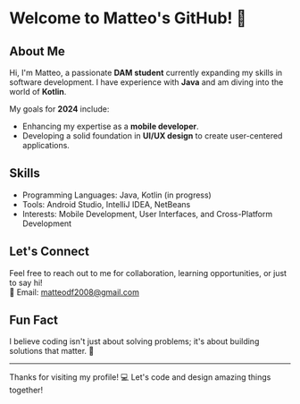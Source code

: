 # Welcome to Matteo's GitHub! 👋

## About Me
Hi, I'm Matteo, a passionate **DAM student** currently expanding my skills in software development. I have experience with **Java** and am diving into the world of **Kotlin**.  

My goals for **2024** include:  
- Enhancing my expertise as a **mobile developer**.  
- Developing a solid foundation in **UI/UX design** to create user-centered applications.  

## Skills
- Programming Languages: Java, Kotlin (in progress)  
- Tools: Android Studio, IntelliJ IDEA, NetBeans  
- Interests: Mobile Development, User Interfaces, and Cross-Platform Development  

## Let's Connect
Feel free to reach out to me for collaboration, learning opportunities, or just to say hi!  
📧 Email: [matteodf2008@gmail.com](mailto:matteodf2008@gmail.com)  

## Fun Fact
I believe coding isn't just about solving problems; it's about building solutions that matter. 🚀  

---
Thanks for visiting my profile! 💻 Let's code and design amazing things together!

